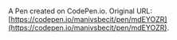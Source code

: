 # 

A Pen created on CodePen.io. Original URL: [https://codepen.io/manivsbecit/pen/mdEYOZR](https://codepen.io/manivsbecit/pen/mdEYOZR).


